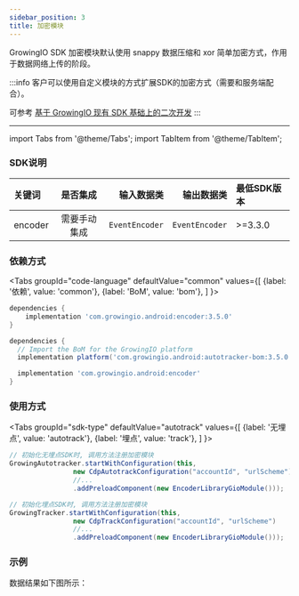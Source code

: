 ```yaml
---
sidebar_position: 3
title: 加密模块
---
```


GrowingIO SDK 加密模块默认使用 snappy 数据压缩和 xor 简单加密方式，作用于数据网络上传的阶段。

:::info
客户可以使用自定义模块的方式扩展SDK的加密方式（需要和服务端配合）。

可参考 [基于 GrowingIO 现有 SDK 基础上的二次开发](/blog/custom%20android%20sdk)
:::

--------
import Tabs from '@theme/Tabs';
import TabItem from '@theme/TabItem';

### SDK说明
| 关键词   | 是否集成|  输入数据类 | 输出数据类 | 最低SDK版本 |
| :------- | :------:   | --:|  ---:| :---|
| encoder  | 需要手动集成 |`EventEncoder` | `EventEncoder` | >=3.3.0 |

### 依赖方式
<Tabs
  groupId="code-language"
  defaultValue="common"
  values={[
    {label: '依赖', value: 'common'},
    {label: 'BoM', value: 'bom'},
  ]
}>

<TabItem value="common">

```groovy
dependencies {
	implementation 'com.growingio.android:encoder:3.5.0'
}
```
</TabItem>

<TabItem value="bom">

```groovy
dependencies {
  // Import the BoM for the GrowingIO platform
  implementation platform('com.growingio.android:autotracker-bom:3.5.0')

  implementation 'com.growingio.android:encoder'
}
```

</TabItem>
</Tabs>

### 使用方式

<Tabs groupId="sdk-type"
  defaultValue="autotrack"
  values={[
    {label: '无埋点', value: 'autotrack'},
    {label: '埋点', value: 'track'},
  ]
}>

<TabItem value="autotrack">

```java
// 初始化无埋点SDK时, 调用方法注册加密模块
GrowingAutotracker.startWithConfiguration(this,
                new CdpAutotrackConfiguration("accountId", "urlScheme")
                //...
                .addPreloadComponent(new EncoderLibraryGioModule()));
```

</TabItem>
<TabItem value="track">

```java
// 初始化埋点SDK时, 调用方法注册加密模块
GrowingTracker.startWithConfiguration(this,
                new CdpTrackConfiguration("accountId", "urlScheme")
                //...
                .addPreloadComponent(new EncoderLibraryGioModule()));
```

</TabItem>
</Tabs>


### 示例
数据结果如下图所示：
<ImageLoader path="img/android/modules/growingio_encoder_module.jpg" />